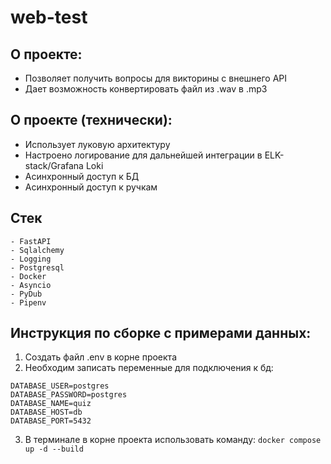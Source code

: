 # web-test

## О проекте:
- Позволяет получить вопросы для викторины с внешнего API
- Дает возможность конвертировать файл из .wav в .mp3

## О проекте (технически):
- Использует луковую архитектуру
- Настроено логирование для дальнейшей интеграции в ELK-stack/Grafana Loki
- Асинхронный доступ к БД
- Асинхронный доступ к ручкам

## Стек
```
- FastAPI
- Sqlalchemy
- Logging
- Postgresql
- Docker
- Asyncio
- PyDub
- Pipenv
```

## Инструкция по сборке с примерами данных:
1. Создать файл .env в корне проекта
2. Необходим записать переменные для подключения к бд:
```
DATABASE_USER=postgres
DATABASE_PASSWORD=postgres
DATABASE_NAME=quiz
DATABASE_HOST=db
DATABASE_PORT=5432
```
3. В терминале в корне проекта использовать команду:
```docker compose up -d --build```